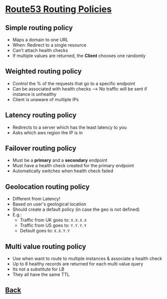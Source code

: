 # [Route53 Routing Policies](../README.md)

## Simple routing policy

* Maps a domain to one URL
* When: Redirect to a single resource
* Can't attach health checks
* If multiple values are returned, the __Client__ chooses one randomly

## Weighted routing policy

* Control the % of the requests that go to a specific endpoint
* Can be associated with health checks –> No traffic will be sent if instance is unhealthy
* Client is unaware of multiple IPs

## Latency routing policy

* Redirects to a server which has the least latency to you
* Asks which aws region the IP is in

## Failover routing policy

* Must be a __primary__ and a __secondary__ endpoint
* Must have a health check created for the primary endpoint
* Automatically switches when health check failed

## Geolocation routing policy

* Different from Latency!
* Based on user's geological location
* Should create a default policy (in case the geo is not defined)
* E.g.: 
	* Traffic from UK goes to: `X.X.X.X`
	* Traffic from US goes to: `Y.Y.Y.Y`
	* Default goes to:         `X.X.Y.Y`

## Multi value routing policy

* Use when want to route to multiple instances & associate a health check
* Up to 8 healthy records are returned for each multi value query
* Its not a substitute for LB
* They all have the same TTL

## [Back](../README.md)